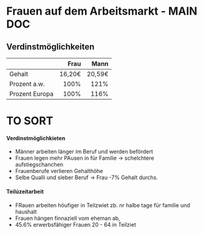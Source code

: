 # Frauen auf dem Arbeitsmarkt - MAIN DOC


## Verdinstmöglichkeiten
|                | Frau   | Mann   |
|----------------|-------:|-------:|
| Gehalt         | 16,20€ | 20,59€ |
| Prozent a.w.   | 100%   | 121%   |
| Prozent Europa | 100%   | 116%   |


# TO SORT

#### Verdinstmöglichkieten
* Männer arbeiten länger im Beruf und werden befördert
* Frauen legen mehr PAusen in für Familie -> schelchtere aufstiegschanchen
* Frauenberufe verlieren Gehalthöhe
* Selbe Qualli und sleber Beruf -> Frau -7% Gehalt durchs.

#### Teilúzeitarbeit
* FRauen arbeiten höufiger in Teilzwiet zb. nr halbe tage für familie und haushalt
* Frauen hängen finnaziell vom eheman ab,
* 45.6% erwerbsfähiger Frauen 20 - 64 in Teilziet
